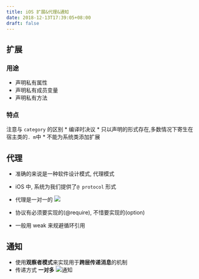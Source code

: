 ```yaml
---
title: iOS 扩展&代理&通知
date: 2018-12-13T17:39:05+08:00 
draft: false
---
```


## 扩展

### 用途

*   声明私有属性
*   声明私有成员变量
*   声明私有方法

### 特点

注意与 `category` 的区别 \* 编译时决议 \* 只以声明的形式存在,多数情况下寄生在宿主类的`. m`中 \* 不能为系统类添加扩展

## 代理

*   准确的来说是一种软件设计模式, 代理模式
*   iOS 中, 系统为我们提供了`@ protocol` 形式
*   代理是一对一的 ![](https://img.52smile.vip/2018-12-13-094939.jpg)
    
*   协议有必须要实现的(@require), 不惜要实现的(option)
    
*   一般用 weak 来规避循环引用

## 通知

*   使用**观察者模式**来实现用于**跨层传递消息**的机制
*   传递方式 **一对多** ![通知](https://img.52smile.vip/2018-12-13-095923.jpg)
